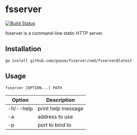 # fsserver

[![Build Status](https://travis-ci.org/goasm/fsserver.svg?branch=master)](https://travis-ci.org/goasm/fsserver)

fsserver is a command-line static HTTP server.

## Installation

```
go install github.com/goasm/fsserver/cmd/fsserver@latest
```

## Usage

```
fsserver [OPTION...] PATH
```

| Option    | Description            |
| --------- | ---------------------- |
| -h/--help | print help message     |
| -a        | address to use         |
| -p        | port to bind to        |
